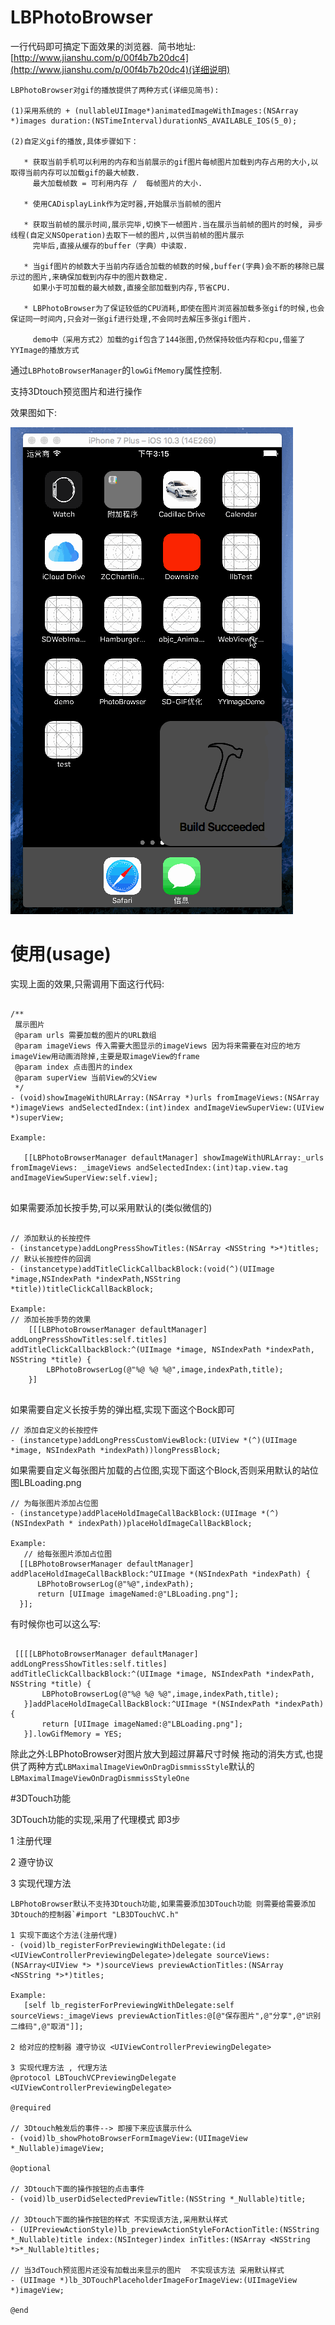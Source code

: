# LBPhotoBrowser

一行代码即可搞定下面效果的浏览器.  简书地址:[http://www.jianshu.com/p/00f4b7b20dc4](http://www.jianshu.com/p/00f4b7b20dc4)(详细说明)
```
LBPhotoBrowser对gif的播放提供了两种方式(详细见简书):

(1)采用系统的 + (nullableUIImage*)animatedImageWithImages:(NSArray *)images duration:(NSTimeInterval)durationNS_AVAILABLE_IOS(5_0);

(2)自定义gif的播放,具体步骤如下：

   * 获取当前手机可以利用的内存和当前展示的gif图片每帧图片加载到内存占用的大小,以取得当前内存可以加载gif的最大帧数.
     最大加载帧数 = 可利用内存 /  每帧图片的大小.
     
   * 使用CADisplayLink作为定时器,开始展示当前帧的图片
   
   * 获取当前帧的展示时间,展示完毕,切换下一帧图片.当在展示当前帧的图片的时候, 异步线程(自定义NSOperation)去取下一帧的图片,以供当前帧的图片展示
     完毕后,直接从缓存的buffer（字典）中读取.
     
   * 当gif图片的帧数大于当前内存适合加载的帧数的时候,buffer(字典)会不断的移除已展示过的图片,来确保加载到内存中的图片数稳定.
     如果小于可加载的最大帧数,直接全部加载到内存,节省CPU.
     
   * LBPhotoBrowser为了保证较低的CPU消耗,即使在图片浏览器加载多张gif的时候,也会保证同一时间内,只会对一张gif进行处理,不会同时去解压多张gif图片.
   
     demo中（采用方式2）加载的gif包含了144张图,仍然保持较低内存和cpu,借鉴了YYImage的播放方式
```
通过`LBPhotoBrowserManager`的`lowGifMemory`属性控制.

支持3Dtouch预览图片和进行操作

效果图如下: 

![](https://github.com/tianliangyihou/zhuxian/blob/master/2306467-14a8a6771dad3b5c.gif?raw=true)


# 使用(usage)

实现上面的效果,只需调用下面这行代码:
```obj-c

/**
 展示图片
 @param urls 需要加载的图片的URL数组
 @param imageViews 传入需要大图显示的imageViews 因为将来需要在对应的地方imageView用动画消除掉,主要是取imageView的frame
 @param index 点击图片的index
 @param superView 当前View的父View
 */
- (void)showImageWithURLArray:(NSArray *)urls fromImageViews:(NSArray *)imageViews andSelectedIndex:(int)index andImageViewSuperView:(UIView *)superView;

Example:

   [[LBPhotoBrowserManager defaultManager] showImageWithURLArray:_urls fromImageViews: _imageViews andSelectedIndex:(int)tap.view.tag andImageViewSuperView:self.view];
   
 ```
如果需要添加长按手势,可以采用默认的(类似微信的)

```obj-c

// 添加默认的长按控件
- (instancetype)addLongPressShowTitles:(NSArray <NSString *>*)titles;
// 默认长按控件的回调
- (instancetype)addTitleClickCallbackBlock:(void(^)(UIImage *image,NSIndexPath *indexPath,NSString *title))titleClickCallBackBlock;

Example:
// 添加长按手势的效果 
    [[[LBPhotoBrowserManager defaultManager] addLongPressShowTitles:self.titles] addTitleClickCallbackBlock:^(UIImage *image, NSIndexPath *indexPath, NSString *title) {
        LBPhotoBrowserLog(@"%@ %@ %@",image,indexPath,title);
    }]
   
 ```
 如果需要自定义长按手势的弹出框,实现下面这个Bock即可
 ```obj-c
// 添加自定义的长按控件
- (instancetype)addLongPressCustomViewBlock:(UIView *(^)(UIImage *image, NSIndexPath *indexPath))longPressBlock;
 ```
 
 如果需要自定义每张图片加载的占位图,实现下面这个Block,否则采用默认的站位图LBLoading.png
  ```obj-c
// 为每张图片添加占位图
- (instancetype)addPlaceHoldImageCallBackBlock:(UIImage *(^)(NSIndexPath * indexPath))placeHoldImageCallBackBlock;

Example:
     // 给每张图片添加占位图
    [[LBPhotoBrowserManager defaultManager] addPlaceHoldImageCallBackBlock:^UIImage *(NSIndexPath *indexPath) {
        LBPhotoBrowserLog(@"%@",indexPath);
        return [UIImage imageNamed:@"LBLoading.png"];
    }];
 ```
 
 有时候你也可以这么写:
 ```obj-c
   
  [[[[LBPhotoBrowserManager defaultManager] addLongPressShowTitles:self.titles] addTitleClickCallbackBlock:^(UIImage *image, NSIndexPath *indexPath, NSString *title) {
        LBPhotoBrowserLog(@"%@ %@ %@",image,indexPath,title);
    }]addPlaceHoldImageCallBackBlock:^UIImage *(NSIndexPath *indexPath) {
        return [UIImage imageNamed:@"LBLoading.png"];
    }].lowGifMemory = YES;
 
```

除此之外:LBPhotoBrowser对图片放大到超过屏幕尺寸时候 拖动的消失方式,也提供了两种方式`LBMaximalImageViewOnDragDismmissStyle`默认的`LBMaximalImageViewOnDragDismmissStyleOne`

#3DTouch功能

3DTouch功能的实现,采用了代理模式 即3步

1 注册代理 

2 遵守协议 

3 实现代理方法

 ```obj-c
 LBPhotoBrowser默认不支持3Dtouch功能,如果需要添加3DTouch功能 则需要给需要添加3Dtouch的控制器`#import "LB3DTouchVC.h"  
 
1 实现下面这个方法(注册代理)
 - (void)lb_registerForPreviewingWithDelegate:(id  <UIViewControllerPreviewingDelegate>)delegate sourceViews:(NSArray<UIView *> *)sourceViews previewActionTitles:(NSArray <NSString *>*)titles;

 Example:
    [self lb_registerForPreviewingWithDelegate:self sourceViews:_imageViews previewActionTitles:@[@"保存图片",@"分享",@"识别二维码",@"取消"]];
    
 2 给对应的控制器 遵守协议 <UIViewControllerPreviewingDelegate>  
 
 3 实现代理方法 , 代理方法
@protocol LBTouchVCPreviewingDelegate <UIViewControllerPreviewingDelegate>

@required

// 3Dtouch触发后的事件--> 即接下来应该展示什么
- (void)lb_showPhotoBrowserFormImageView:(UIImageView *_Nullable)imageView;

@optional

// 3Dtouch下面的操作按钮的点击事件
- (void)lb_userDidSelectedPreviewTitle:(NSString *_Nullable)title;

// 3Dtouch下面的操作按钮的样式 不实现该方法,采用默认样式
- (UIPreviewActionStyle)lb_previewActionStyleForActionTitle:(NSString *_Nullable)title index:(NSInteger)index inTitles:(NSArray <NSString *>*_Nullable)titles;

// 当3dTouch预览图片还没有加载出来显示的图片  不实现该方法 采用默认样式
- (UIImage *)lb_3DTouchPlaceholderImageForImageView:(UIImageView *)imageView;

@end
 
 ```
